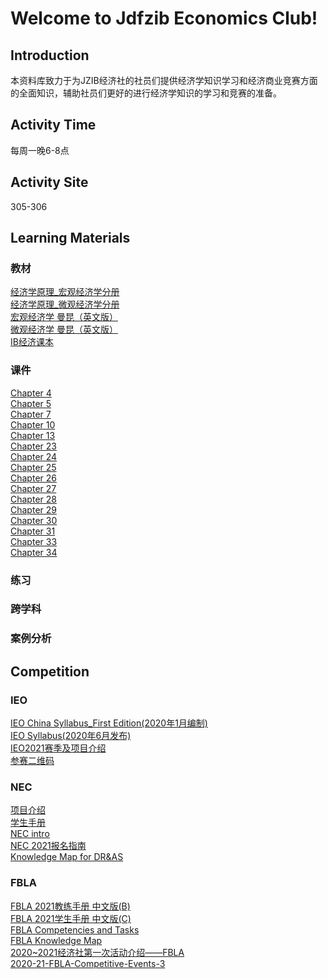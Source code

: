 # Welcome to Jdfzib Economics Club!
## Introduction
本资料库致力于为JZIB经济社的社员们提供经济学知识学习和经济商业竞赛方面的全面知识，辅助社员们更好的进行经济学知识的学习和竞赛的准备。
## Activity Time
每周一晚6-8点
## Activity Site
305-306
## Learning Materials
### 教材
[经济学原理_宏观经济学分册][test1]<br/>
[经济学原理_微观经济学分册][test2]<br/>
[宏观经济学 曼昆（英文版）][test3]<br/>
[微观经济学 曼昆（英文版）][test4]<br/>
[IB经济课本][test20]<br/>
### 课件
[Chapter 4][test31]<br/>
[Chapter 5][test32]<br/>
[Chapter 7][test33]<br/>
[Chapter 10][test34]<br/>
[Chapter 13][test35]<br/>
[Chapter 23][test21]<br/>
[Chapter 24][test22]<br/>
[Chapter 25][test23]<br/>
[Chapter 26][test24]<br/>
[Chapter 27][test25]<br/>
[Chapter 28][test26]<br/>
[Chapter 29][test27]<br/>
[Chapter 30][test28]<br/>
[Chapter 31][test31]<br/>
[Chapter 33][test29]<br/>
[Chapter 34][test30]<br/>
### 练习
### 跨学科
### 案例分析

## Competition
### IEO
[IEO China Syllabus_First Edition(2020年1月编制)][test5]<br/>
[IEO Syllabus(2020年6月发布)][test6]<br/>
[IEO2021赛季及项目介绍][test7]<br/>
[参赛二维码][test8]<br/>
### NEC
[项目介绍][test9]<br/>
[学生手册][test10]<br/>
[NEC intro][test11]<br/>
[NEC 2021报名指南][test12]<br/>
[Knowledge Map for DR&AS][test13]<br/>
### FBLA
[FBLA 2021教练手册 中文版(B)][test14]<br/>
[FBLA 2021学生手册 中文版(C)][test15]<br/>
[FBLA Competencies and Tasks][test16]<br/>
[FBLA Knowledge Map][test17]<br/>
[2020~2021经济社第一次活动介绍——FBLA][test18]<br/>
[2020-21-FBLA-Competitive-Events-3][test19]<br/>

[test1]:https://github.com/JzibEconomicClub/download/raw/master/textbook/%E3%80%8A%E7%BB%8F%E6%B5%8E%E5%AD%A6%E5%8E%9F%E7%90%86__%E7%AC%AC7%E7%89%88__%E5%AE%8F%E8%A7%82%E7%BB%8F%E6%B5%8E%E5%AD%A6%E5%88%86%E5%86%8C%EF%BC%88%E9%AB%98%E6%B8%85%EF%BC%89%E3%80%8BN.%E6%A0%BC%E9%87%8C%E9%AB%98%E5%88%A9%C2%B7%E6%9B%BC%E6%98%86_%EF%BC%88N.Gregory_Mankiw%EF%BC%89.pdf
[test2]:https://github.com/JzibEconomicClub/download/raw/master/textbook/%E7%BB%8F%E6%B5%8E%E5%AD%A6%E5%8E%9F%E7%90%86_%E5%BE%AE%E8%A7%82%E7%BB%8F%E6%B5%8E%E5%AD%A6%E5%88%86%E5%86%8C_%E7%BE%8E_%E6%9B%BC%E6%98%86%EF%BC%88%E7%AC%AC%E4%B8%83%E7%89%88%EF%BC%89.pdf
[test3]:https://github.com/JzibEconomicClub/download/raw/master/textbook/%E6%9B%BC%E6%98%86%20%E5%AE%8F%E8%A7%82%E7%BB%8F%E6%B5%8E%E5%AD%A6%20%E8%8B%B1%E6%96%87%E7%AC%AC%E5%85%AD%E7%89%88.pdf
[test4]:https://github.com/JzibEconomicClub/download/raw/master/textbook/%E6%9B%BC%E6%98%86%20%E5%AE%8F%E8%A7%82%E7%BB%8F%E6%B5%8E%E5%AD%A6%20%E8%8B%B1%E6%96%87%E7%AC%AC%E5%85%AD%E7%89%88.pdf
[test5]:https://github.com/JzibEconomicClub/download/raw/master/ieo/IEO%20China%20Syllabus_First%20Edition(2020%E5%B9%B41%E6%9C%88%E7%BC%96%E5%88%B6).pdf
[test6]:https://github.com/JzibEconomicClub/download/raw/master/ieo/IEO%20Syllabus(2020%E5%B9%B46%E6%9C%88%E5%8F%91%E5%B8%83).pdf
[test7]:https://github.com/JzibEconomicClub/download/raw/master/ieo/IEO2021%E8%B5%9B%E5%AD%A3%E5%8F%8A%E9%A1%B9%E7%9B%AE%E4%BB%8B%E7%BB%8D(1).pdf
[test8]:https://github.com/JzibEconomicClub/download/raw/master/ieo/qrcode.jpg
[test9]:https://github.com/JzibEconomicClub/download/raw/master/nec/befa21fccb0fd5124796d34c25767f2b.pdf
[test10]:https://github.com/JzibEconomicClub/download/raw/master/nec/%E5%AD%A6%E7%94%9F%E6%89%8B%E5%86%8C.pdf
[test11]:https://github.com/JzibEconomicClub/download/raw/master/nec/NEC%20intro(1).pptx
[test12]:https://github.com/JzibEconomicClub/download/raw/master/nec/NEC%202021%E6%8A%A5%E5%90%8D%E6%8C%87%E5%8D%97(1).pdf
[test13]:https://github.com/JzibEconomicClub/download/raw/master/nec/Knowledge%20Map%20for%20DR%26AS(1).pdf
[test14]:https://github.com/JzibEconomicClub/download/raw/master/fbla/FBLA%202021%E6%95%99%E7%BB%83%E6%89%8B%E5%86%8C%20%E4%B8%AD%E6%96%87%E7%89%88(B)-0827(1).pdf
[test15]:https://github.com/JzibEconomicClub/download/raw/master/fbla/FBLA%202021%E5%AD%A6%E7%94%9F%E6%89%8B%E5%86%8C%20%E4%B8%AD%E6%96%87%E7%89%88(C)-0903.pdf
[test16]:https://github.com/JzibEconomicClub/download/raw/master/fbla/FBLA%20Competencies%20and%20Tasks.zip
[test17]:https://github.com/JzibEconomicClub/download/raw/master/fbla/FBLA%20Knowledge%20Map.pdf
[test18]:https://github.com/JzibEconomicClub/download/raw/master/fbla/2020~2021%E7%BB%8F%E6%B5%8E%E7%A4%BE%E7%AC%AC%E4%B8%80%E6%AC%A1%E6%B4%BB%E5%8A%A8%E4%BB%8B%E7%BB%8D%E2%80%94%E2%80%94FBLA(1).pptx
[test19]:https://github.com/JzibEconomicClub/download/raw/master/fbla/2020-21-FBLA-Competitive-Events-3.pdf
[test20]:https://github.com/JzibEconomicClub/download/raw/master/textbook/econ%20book%202.pdf
[test21]:https://github.com/JzibEconomicClub/download/raw/master/textbook/Chapter%2023(5).pptx
[test22]:https://github.com/JzibEconomicClub/download/raw/master/textbook/Chapter%2024.pptx
[test23]:https://github.com/JzibEconomicClub/download/raw/master/textbook/Chapter%2025.pptx
[test24]:https://github.com/JzibEconomicClub/download/raw/master/textbook/Chapter%2026(1).pptx
[test25]:https://github.com/JzibEconomicClub/download/raw/master/textbook/Chapter%2027(5).pptx
[test26]:https://github.com/JzibEconomicClub/download/raw/master/textbook/Chapter%2028(2).pptx
[test27]:https://github.com/JzibEconomicClub/download/raw/master/textbook/Chapter%2029.pptx
[test28]:https://github.com/JzibEconomicClub/download/raw/master/textbook/Chapter%2030.pptx
[test31]:https://github.com/JzibEconomicClub/download/raw/master/textbook/Chapter%2031.pptx
[test29]:https://github.com/JzibEconomicClub/download/raw/master/textbook/Chapter%2033.pptx
[test30]:https://github.com/JzibEconomicClub/download/raw/master/textbook/Chapter%2034.pptx
[test31]:https://github.com/JzibEconomicClub/download/raw/master/textbook/Chapter%2004.pptx
[test32]:https://github.com/JzibEconomicClub/download/raw/master/textbook/Chapter%2005.pptx
[test33]:https://github.com/JzibEconomicClub/download/raw/master/textbook/Chapter%2007.pptx
[test34]:https://github.com/JzibEconomicClub/download/raw/master/textbook/Chapter%2010.pptx
[test35]:https://github.com/JzibEconomicClub/download/raw/master/textbook/Chapter%2013.pptx
